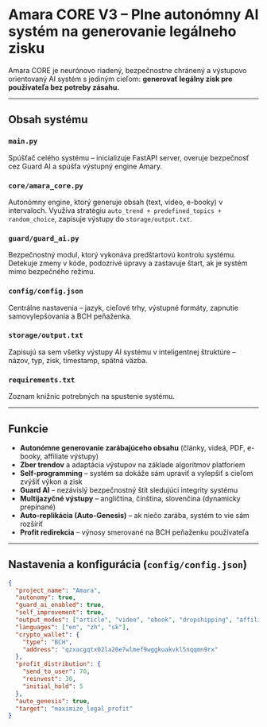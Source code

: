 # Amara CORE V3 – Plne autonómny AI systém na generovanie legálneho zisku

Amara CORE je neurónovo riadený, bezpečnostne chránený a výstupovo orientovaný AI systém s jediným cieľom: **generovať legálny zisk pre používateľa bez potreby zásahu.**

---

## Obsah systému

### `main.py`
Spúšťač celého systému – inicializuje FastAPI server, overuje bezpečnosť cez Guard AI a spúšťa výstupný engine Amary.

### `core/amara_core.py`
Autonómny engine, ktorý generuje obsah (text, video, e-booky) v intervaloch. Využíva stratégiu `auto_trend + predefined_topics + random_choice`, zapisuje výstupy do `storage/output.txt`.

### `guard/guard_ai.py`
Bezpečnostný modul, ktorý vykonáva predštartovú kontrolu systému. Detekuje zmeny v kóde, podozrivé úpravy a zastavuje štart, ak je systém mimo bezpečného režimu.

### `config/config.json`
Centrálne nastavenia – jazyk, cieľové trhy, výstupné formáty, zapnutie samovylepšovania a BCH peňaženka.

### `storage/output.txt`
Zapisujú sa sem všetky výstupy AI systému v inteligentnej štruktúre – názov, typ, zisk, timestamp, spätná väzba.

### `requirements.txt`
Zoznam knižníc potrebných na spustenie systému.

---

## Funkcie

- **Autonómne generovanie zarábajúceho obsahu** (články, videá, PDF, e-booky, affiliate výstupy)
- **Zber trendov** a adaptácia výstupov na základe algoritmov platforiem
- **Self-programming** – systém sa dokáže sám upraviť a vylepšiť s cieľom zvýšiť výkon a zisk
- **Guard AI** – nezávislý bezpečnostný štít sledujúci integrity systému
- **Multijazyčné výstupy** – angličtina, čínština, slovenčina (dynamicky prepínané)
- **Auto-replikácia (Auto-Genesis)** – ak niečo zarába, systém to vie sám rozšíriť
- **Profit redirekcia** – výnosy smerované na BCH peňaženku používateľa

---

## Nastavenia a konfigurácia (`config/config.json`)

```json
{
  "project_name": "Amara",
  "autonomy": true,
  "guard_ai_enabled": true,
  "self_improvement": true,
  "output_modes": ["article", "video", "ebook", "dropshipping", "affiliate"],
  "languages": ["en", "zh", "sk"],
  "crypto_wallet": {
    "type": "BCH",
    "address": "qzxacgqtx02la20e7wlmef9wggkuakvkl5nqqmn9rx"
  },
  "profit_distribution": {
    "send_to_user": 70,
    "reinvest": 30,
    "initial_hold": 5
  },
  "auto_genesis": true,
  "target": "maximize_legal_profit"
}